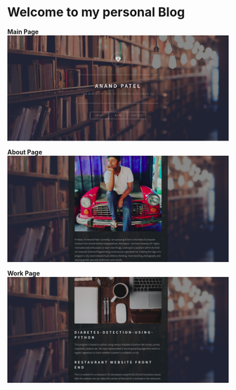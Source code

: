 
# Welcome to my personal Blog

**Main Page**
![](/images/main.png)


**About Page**
![](/images/about.png)


**Work Page**
![](/images/work.png)
